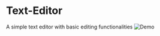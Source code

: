 # Text-Editor
A simple text editor with basic editing functionalities
![Demo](https://user-images.githubusercontent.com/42499837/93838598-d61a3080-fca7-11ea-9a44-ea7feb5be579.PNG)
